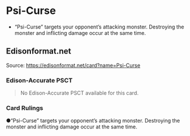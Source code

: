 # Psi-Curse

*   “Psi-Curse” targets your opponent’s attacking monster. Destroying the monster and inflicting damage occur at the same time.

## Edisonformat.net

Source: https://edisonformat.net/card?name=Psi-Curse

### Edison-Accurate PSCT

> No Edison-Accurate PSCT available for this card.

### Card Rulings

●“Psi-Curse” targets your opponent’s attacking monster. Destroying the monster and inflicting damage occur at the same time.
            